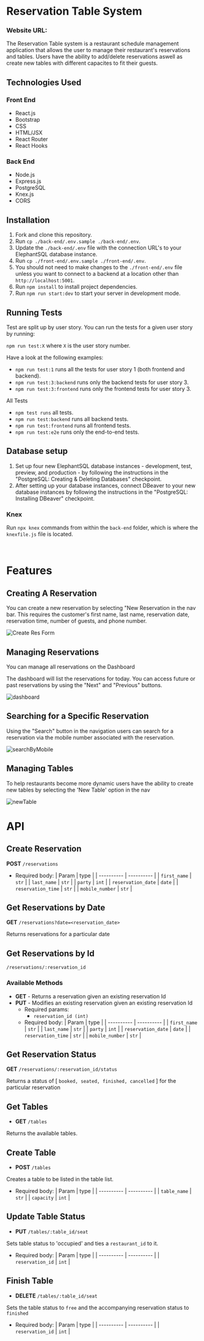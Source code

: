 # Reservation Table System

### Website URL: 

The Reservation Table system is a restaurant schedule management application that allows the user to manage their restaurant's reservations and tables. Users have the ability to add/delete reservations aswell as create new tables with different capacites to fit their guests. 

## Technologies Used
### Front End
- React.js
- Bootstrap
- CSS
- HTML/JSX
- React Router
- React Hooks

### Back End
- Node.js
- Express.js
- PostgreSQL 
- Knex.js
- CORS

## Installation
1. Fork and clone this repository.
2. Run `cp ./back-end/.env.sample ./back-end/.env`.
3. Update the `./back-end/.env` file with the connection URL's to your ElephantSQL database instance.
4. Run `cp ./front-end/.env.sample ./front-end/.env`.
5. You should not need to make changes to the `./front-end/.env` file unless you want to connect to a backend at a location other than `http://localhost:5001`.
6. Run `npm install` to install project dependencies.
7. Run `npm run start:dev` to start your server in development mode.

## Running Tests
Test are split up by user story. You can run the tests for a given user story by running:

`npm run test:X` where `X` is the user story number.

Have a look at the following examples:

- `npm run test:1` runs all the tests for user story 1 (both frontend and backend).
- `npm run test:3:backend` runs only the backend tests for user story 3.
- `npm run test:3:frontend` runs only the frontend tests for user story 3.

All Tests
- `npm test runs` all tests.
- `npm run test:backend` runs all backend tests.
- `npm run test:frontend` runs all frontend tests.
- `npm run test:e2e` runs only the end-to-end tests.


## Database setup

1. Set up four new ElephantSQL database instances - development, test, preview, and production - by following the instructions in the "PostgreSQL: Creating & Deleting Databases" checkpoint.
1. After setting up your database instances, connect DBeaver to your new database instances by following the instructions in the "PostgreSQL: Installing DBeaver" checkpoint.

### Knex

Run `npx knex` commands from within the `back-end` folder, which is where the `knexfile.js` file is located.

<br>

# Features

## Creating A Reservation

You can create a new reservation by selecting "New Reservation in the nav bar. This requires the customer's first name, last name, reservation date, reservation time, number of guests, and phone number.

![Create Res Form](/images/us-01-cancel-before.png)

## Managing Reservations

You can manage all reservations on the Dashboard

The dashboard will list the reservations for today. You can access future or past reservations by using the "Next" and "Previous" buttons. 


![dashboard](/images/us-06-dashboard-displays-status.png)

## Searching for a Specific Reservation

Using the "Search" button in the navigation users can search for a reservation via the mobile number associated with the reservation. 

![searchByMobile](/images/us-07-search-reservations-submit-valid-after.png)

## Managing Tables

To help restaurants become more dynamic users have the ability to create new tables by selecting the 'New Table' option in the nav

![newTable](/images/us-04-create-table-submit-before.png)


# API

## Create Reservation

**POST** `/reservations`

- Required body:
  | Param | type |
  | ---------- | ---------- |
  | `first_name` | `str` |
  | `last_name` | `str` |
  | `party` | `int` |
  | `reservation_date` | `date` |
  | `reservation_time` | `str` |
  | `mobile_number` | `str` |

## Get Reservations by Date

**GET** `/reservations?date=<reservation_date>`

Returns reservations for a particular date

## Get Reservations by Id

`/reservations/:reservation_id`

### Available Methods

- **GET** - Returns a reservation given an existing reservation Id
- **PUT** - Modifies an existing reservation given an existing reservation Id
  - Required params:
    - `reservation_id (int)`
  - Required body:
    | Param | type |
    | ---------- | ---------- |
    | `first_name` | `str` |
    | `last_name` | `str` |
    | `party` | `int` |
    | `reservation_date` | `date` |
    | `reservation_time` | `str` |
    | `mobile_number` | `str` |

## Get Reservation Status

**GET** `/reservations/:reservation_id/status`

Returns a status of [ `booked, seated, finished, cancelled` ] for the particular reservation

## Get Tables

- **GET** `/tables`

Returns the available tables.

## Create Table

- **POST** `/tables`

Creates a table to be listed in the table list.

- Required body:
  | Param | type |
  | ---------- | ---------- |
  | `table_name` | `str` |
  | `capacity` | `int` |

## Update Table Status

- **PUT** `/tables/:table_id/seat`

Sets table status to 'occupied' and ties a `restaurant_id` to it.

- Required body:
  | Param | type |
  | ---------- | ---------- |
  | `reservation_id` | `int` |

## Finish Table

- **DELETE** `/tables/:table_id/seat`

Sets the table status to `free` and the accompanying reservation status to `finished`

- Required body:
  | Param | type |
  | ---------- | ---------- |
  | `reservation_id` | `int` |